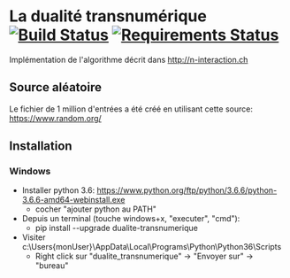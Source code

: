 # La dualité transnumérique [![Build Status](https://travis-ci.com/camptocamp/fehlmann_dualite.svg?branch=master)](https://travis-ci.com/camptocamp/fehlmann_dualite) [![Requirements Status](https://requires.io/github/camptocamp/fehlmann_dualite/requirements.svg?branch=requires-io-master)](https://requires.io/github/camptocamp/fehlmann_dualite/requirements/?branch=requires-io-master)

Implémentation de l'algorithme décrit dans http://n-interaction.ch


## Source aléatoire

Le fichier de 1 million d'entrées a été créé en utilisant cette source: https://www.random.org/


## Installation

### Windows

* Installer python 3.6: https://www.python.org/ftp/python/3.6.6/python-3.6.6-amd64-webinstall.exe
  * cocher "ajouter python au PATH"
* Depuis un terminal (touche windows+x, "executer", "cmd"):
  * pip install --upgrade dualite-transnumerique
* Visiter c:\Users\{monUser}\AppData\Local\Programs\Python\Python36\Scripts
  * Right click sur "dualite_transnumerique" -> "Envoyer sur" -> "bureau"
